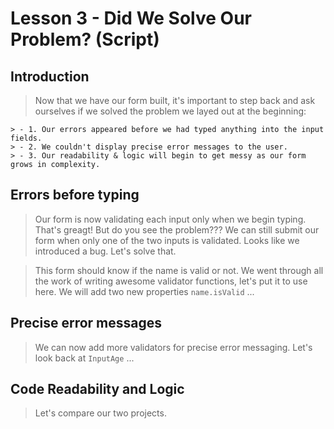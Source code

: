 # Lesson 3 - Did We Solve Our Problem? (Script)

## Introduction
> Now that we have our form built, it's important to step back and ask ourselves if we solved the problem we layed out at the beginning: 

    > - 1. Our errors appeared before we had typed anything into the input fields. 
    > - 2. We couldn't display precise error messages to the user. 
    > - 3. Our readability & logic will begin to get messy as our form grows in complexity. 

## Errors before typing 
> Our form is now validating each input only when we begin typing. That's greagt! But do you see the problem??? We can still submit our form when only one of the two inputs is validated. Looks like we introduced a bug. Let's solve that. 

> This form should know if the name is valid or not. We went through all the work of writing awesome validator functions, let's put it to use here. We will add two new properties `name.isValid` ... 

## Precise error messages
> We can now add more validators for precise error messaging. Let's look back at `InputAge` ... 

## Code Readability and Logic
> Let's compare our two projects. 